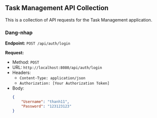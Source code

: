 ## Task Management API Collection

This is a collection of API requests for the Task Management application.

### Dang-nhap

**Endpoint:** `POST /api/auth/login`

**Request:**

- Method: `POST`
- URL: `http://localhost:8080/api/auth/login`
- Headers:
  - `Content-Type: application/json`
  - `Authorization: [Your Authorization Token]`
- Body:
  ```json
  {
      "Username": "thanh11",
      "Password": "123123123"
  }
